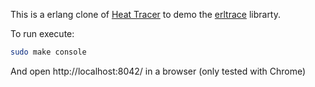 This is a erlang clone of [Heat Tracer](http://howtonode.org/heat-tracer) to demo the [erltrace](https://github.com/project-fifo/erltrace) librarty.

To run execute:
```bash
sudo make console
```

And open http://localhost:8042/ in a browser (only tested with Chrome)